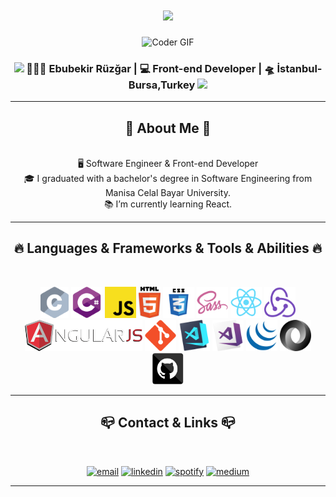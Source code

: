 <h1 align="center">
  <a href="https://git.io/typing-svg">
    <img src="https://readme-typing-svg.herokuapp.com?font=Glory&size=25&width=500&lines=Hello%2C+I'm+Ebubekir.+Welcome+to+my+GitHub+profile+...">
  </a>
</h1>
<div align="center">
<img src="https://media.giphy.com/media/SWoSkN6DxTszqIKEqv/giphy.gif" alt="Coder GIF" width="500">
<h3><img src="https://media.giphy.com/media/WUlplcMpOCEmTGBtBW/giphy.gif" width="30"> 👨🏼‍💻 Ebubekir Rüzğar | 💻 Front-end Developer | 🛸 İstanbul-Bursa,Turkey <img src="https://media.giphy.com/media/WUlplcMpOCEmTGBtBW/giphy.gif" width="30"></h3>
</div>
<hr>
<div align="center">
<h2 align="center">📖 About Me 📖</h2>
    <br>
    🖥 Software Engineer & Front-end Developer
    <br>
    🎓 I graduated with a bachelor's degree in Software Engineering from Manisa Celal Bayar University. 
    <br>
    📚 I’m currently learning React.
<hr>
</div>
<h2 align="center">🔥 Languages & Frameworks & Tools & Abilities 🔥</h2>
<br>
<p align="center">
  <code><img title="C" height="50" src="https://github.com/ebubekirrzgr/ebubekirrzgr/blob/master/images/c.svg"></code>
  <code><img title="C#" height="50" src="https://github.com/ebubekirrzgr/ebubekirrzgr/blob/master/images/cSharp.svg"></code>
  <code><img title="Javascript" height="50" src="https://github.com/ebubekirrzgr/ebubekirrzgr/blob/master/images/javascript.svg"></code>
  <code><img title="HTML5" height="50" src="https://github.com/ebubekirrzgr/ebubekirrzgr/blob/master/images/html5.svg"></code>
  <code><img title="CSS" height="50" src="https://github.com/ebubekirrzgr/ebubekirrzgr/blob/master/images/css.svg"></code>
  <code><img title="SASS" height="50" src="https://github.com/ebubekirrzgr/ebubekirrzgr/blob/master/images/sass.svg"></code>
  <code><img title="React" height="50" src="https://github.com/ebubekirrzgr/ebubekirrzgr/blob/master/images/react-original.svg"></code>
  <code><img title="Redux" height="50" src="https://github.com/ebubekirrzgr/ebubekirrzgr/blob/master/images/redux.svg"></code>
  <code><img title="AngularJS" height="50" src="https://github.com/ebubekirrzgr/ebubekirrzgr/blob/master/images/angularjs.png"></code>
  <code><img title="Git" height="50" src="https://github.com/ebubekirrzgr/ebubekirrzgr/blob/master/images/git-original.svg"></code>
  <code><img title="Visual Studio Code" height="50" src="https://github.com/ebubekirrzgr/ebubekirrzgr/blob/master/images/vscode.png"></code>
  <code><img title="Microsoft Visual Studio" height="50" src="https://github.com/ebubekirrzgr/ebubekirrzgr/blob/master/images/visualstudio.png"></code>
  <code><img title="JQuery" height="50" src="https://github.com/ebubekirrzgr/ebubekirrzgr/blob/master/images/jquery-original.svg"></code>
  <code><img title="JSON" height="50" src="https://github.com/ebubekirrzgr/ebubekirrzgr/blob/master/images/json.svg"></code>
  <code><img title="GitHub" height="50" src="https://github.com/ebubekirrzgr/ebubekirrzgr/blob/master/images/github.svg"></code>
</p>
<hr>
<h2 align="center">📪 Contact & Links 📪</h2>
<br>
<p align="center">
 <a href="mailto:ebubekirrzgr@gmail.com"><img src="https://img.icons8.com/color/96/000000/gmail.png" alt="email"/></a>
 <a href="https://www.linkedin.com/in/ebubekir-ruzgar"><img src="https://img.icons8.com/color/96/000000/linkedin.png" alt="linkedin"/></a>
 <a href="https://open.spotify.com/user/ebubekirrzgr"><img src="https://img.icons8.com/color/96/000000/spotify--v1.png" alt="spotify"/></a>
 <a href="https://medium.com/@ebubekirrzgr"><img src="https://img.icons8.com/color/96/000000/medium-logo.png" alt="medium"/></a>
 
</p>
<hr>